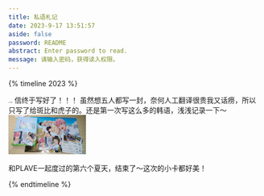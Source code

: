 ```yaml
---
title: 私语札记
date: 2023-9-17 13:51:57
aside: false
password: README  
abstract: Enter password to read. 
message: 请输入密码，获得读入权限。
---
```


{% timeline 2023 %}
<!-- timeline 09-16 -->
<img src="私语札记/Letter.jpg" alt="Letter" style="zoom: 15%;" />
信终于写好了！！！
虽然想五人都写一封，奈何人工翻译很贵我又话痨，所以只写了给斑比和虎子的。还是第一次写这么多的韩语，浅浅记录一下～
<!-- endtimeline -->

<!-- timeline 09-15 -->

<img src="私语札记/第六个夏天 With PLAVE.jpg" alt="Letter" style="zoom: 15%;" />

和PLAVE一起度过的第六个夏天，结束了～这次的小卡都好美！

<!-- endtimeline -->



{% endtimeline %}

